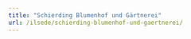 ```yaml
---
title: "Schierding Blumenhof und Gärtnerei"
url: /ilsede/schierding-blumenhof-und-gaertnerei/
---
```

